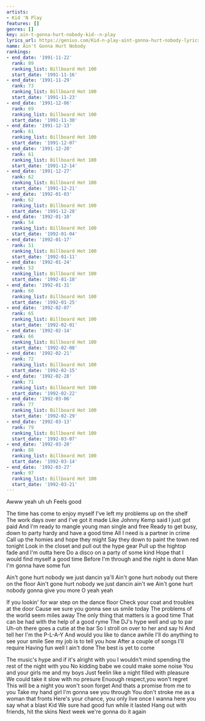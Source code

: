 ```yaml
---
artists:
- Kid 'N Play
features: []
genres: []
key: ain-t-gonna-hurt-nobody-kid--n-play
lyrics_url: https://genius.com/Kid-n-play-aint-gonna-hurt-nobody-lyrics
name: Ain't Gonna Hurt Nobody
rankings:
- end_date: '1991-11-22'
  rank: 89
  ranking_list: Billboard Hot 100
  start_date: '1991-11-16'
- end_date: '1991-11-29'
  rank: 73
  ranking_list: Billboard Hot 100
  start_date: '1991-11-23'
- end_date: '1991-12-06'
  rank: 69
  ranking_list: Billboard Hot 100
  start_date: '1991-11-30'
- end_date: '1991-12-13'
  rank: 61
  ranking_list: Billboard Hot 100
  start_date: '1991-12-07'
- end_date: '1991-12-20'
  rank: 61
  ranking_list: Billboard Hot 100
  start_date: '1991-12-14'
- end_date: '1991-12-27'
  rank: 62
  ranking_list: Billboard Hot 100
  start_date: '1991-12-21'
- end_date: '1992-01-03'
  rank: 62
  ranking_list: Billboard Hot 100
  start_date: '1991-12-28'
- end_date: '1992-01-10'
  rank: 54
  ranking_list: Billboard Hot 100
  start_date: '1992-01-04'
- end_date: '1992-01-17'
  rank: 51
  ranking_list: Billboard Hot 100
  start_date: '1992-01-11'
- end_date: '1992-01-24'
  rank: 53
  ranking_list: Billboard Hot 100
  start_date: '1992-01-18'
- end_date: '1992-01-31'
  rank: 60
  ranking_list: Billboard Hot 100
  start_date: '1992-01-25'
- end_date: '1992-02-07'
  rank: 65
  ranking_list: Billboard Hot 100
  start_date: '1992-02-01'
- end_date: '1992-02-14'
  rank: 66
  ranking_list: Billboard Hot 100
  start_date: '1992-02-08'
- end_date: '1992-02-21'
  rank: 72
  ranking_list: Billboard Hot 100
  start_date: '1992-02-15'
- end_date: '1992-02-28'
  rank: 71
  ranking_list: Billboard Hot 100
  start_date: '1992-02-22'
- end_date: '1992-03-06'
  rank: 77
  ranking_list: Billboard Hot 100
  start_date: '1992-02-29'
- end_date: '1992-03-13'
  rank: 79
  ranking_list: Billboard Hot 100
  start_date: '1992-03-07'
- end_date: '1992-03-20'
  rank: 88
  ranking_list: Billboard Hot 100
  start_date: '1992-03-14'
- end_date: '1992-03-27'
  rank: 97
  ranking_list: Billboard Hot 100
  start_date: '1992-03-21'
---
```

Awww yeah uh uh
Feels good

The time has come to enjoy myself
I've left my problems up on the shelf
The work days over and I've got it made
Like Johnny Kemp said I just got paid
And I'm ready to mangle young man single and free
Ready to get busy, down to party hardy and have a good time
All I need is a partner in crime
Call up the homies and hope they might
Say they down to paint the town red tonight
Look in the closet and pull out the hype gear
Pull up the hightop fade and I'm outta here
Do a disco on a party of some kind
Hope that I would find myself a good time
Before I'm through and the night is done
Man I'm gonna have some fun


Ain't gone hurt nobody we just dancin ya'll
Ain't gone hurt nobody out there on the floor
Ain't gone hurt nobody we just dancin ain't we
Ain't gone hurt nobody gonna give you more
O yeah yeah


If you lookin' for war step on the dance floor
Check your coat and troubles at the door
Cause we sure you gonna see us smile today
The problems of the world seem miles away
The only thing that matters is a good time
That can be had with the help of a good ryme
The DJ's hype well and up to par
Uh-oh there goes a cutie at the bar
So I stroll on over to her and say hi
And tell her I'm the P-L-A-Y
And would you like to dance awhile
I'll do anything to see your smile
See my job is to tell you how
After a couple of songs I'll require
Having fun well I ain't done
The best is yet to come

The music's hype and if it's alright with you
I wouldn't mind spending the rest of the night with you
No kidding babe we could make some noise
You and your girls me and my boys
Just feelin like a night filled with pleasure
We could take it slow with no presure
Enuough respect,you won't regret
This will be a night you won't soon forget
And thats a promise from me to you
Take my hand girl I'm gonna see you through
You don't stroke me as a woman that fronts
Here's your chance, you only live once
I wanna here you say what a blast Kid
We sure had good fun while it lasted
Hang out with friends, hit the skins
Next week we're gonna do it again

